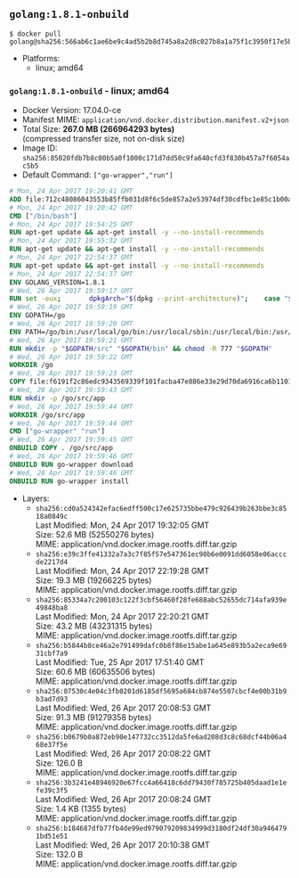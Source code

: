 ## `golang:1.8.1-onbuild`

```console
$ docker pull golang@sha256:566ab6c1ae6be9c4ad5b2b8d745a8a2d8c027b8a1a75f1c3950f17e5bae21476
```

-	Platforms:
	-	linux; amd64

### `golang:1.8.1-onbuild` - linux; amd64

-	Docker Version: 17.04.0-ce
-	Manifest MIME: `application/vnd.docker.distribution.manifest.v2+json`
-	Total Size: **267.0 MB (266964293 bytes)**  
	(compressed transfer size, not on-disk size)
-	Image ID: `sha256:85020fdb7b8c00b5a0f1000c171d7dd50c9fa640cfd3f830b457a7f6054ac5b5`
-	Default Command: `["go-wrapper","run"]`

```dockerfile
# Mon, 24 Apr 2017 19:20:41 GMT
ADD file:712c48086043553b85ffb031d8f6c5de857a2e53974df30cdfbc1e85c1b00a25 in / 
# Mon, 24 Apr 2017 19:20:42 GMT
CMD ["/bin/bash"]
# Mon, 24 Apr 2017 19:54:25 GMT
RUN apt-get update && apt-get install -y --no-install-recommends 		ca-certificates 		curl 		wget 	&& rm -rf /var/lib/apt/lists/*
# Mon, 24 Apr 2017 19:55:32 GMT
RUN apt-get update && apt-get install -y --no-install-recommends 		bzr 		git 		mercurial 		openssh-client 		subversion 				procps 	&& rm -rf /var/lib/apt/lists/*
# Mon, 24 Apr 2017 22:54:37 GMT
RUN apt-get update && apt-get install -y --no-install-recommends 		g++ 		gcc 		libc6-dev 		make 		pkg-config 	&& rm -rf /var/lib/apt/lists/*
# Mon, 24 Apr 2017 22:54:37 GMT
ENV GOLANG_VERSION=1.8.1
# Wed, 26 Apr 2017 19:59:17 GMT
RUN set -eux; 		dpkgArch="$(dpkg --print-architecture)"; 	case "${dpkgArch##*-}" in 		ppc64el) goRelArch='linux-ppc64le'; goRelSha256='b7b47572a2676449716865a66901090c057f6f1d8dfb1e19528fcd0372e5ce74' ;; 		i386) goRelArch='linux-386'; goRelSha256='cb3f4527112075a8b045d708f793aeee2709d2f5ddd320973a1413db06fddb50' ;; 		s390x) goRelArch='linux-s390x'; goRelSha256='0a59f4034a27fc51431989da520fd244d5261f364888134cab737e5bc2158cb2' ;; 		armhf) goRelArch='linux-armv6l'; goRelSha256='e8a8326913640409028ef95c2107773f989b1b2a6e11ceb463c77c42887381da' ;; 		amd64) goRelArch='linux-amd64'; goRelSha256='a579ab19d5237e263254f1eac5352efcf1d70b9dacadb6d6bb12b0911ede8994' ;; 		*) goRelArch='src'; goRelSha256='33daf4c03f86120fdfdc66bddf6bfff4661c7ca11c5da473e537f4d69b470e57'; 			echo >&2; echo >&2 "warning: current architecture ($dpkgArch) does not have a corresponding Go binary release; will be building from source"; echo >&2 ;; 	esac; 		url="https://golang.org/dl/go${GOLANG_VERSION}.${goRelArch}.tar.gz"; 	wget -O go.tgz "$url"; 	echo "${goRelSha256} *go.tgz" | sha256sum -c -; 	tar -C /usr/local -xzf go.tgz; 	rm go.tgz; 		if [ "$goRelArch" = 'src' ]; then 		echo >&2; 		echo >&2 'error: UNIMPLEMENTED'; 		echo >&2 'TODO install golang-any from jessie-backports for GOROOT_BOOTSTRAP (and uninstall after build)'; 		echo >&2; 		exit 1; 	fi; 		export PATH="/usr/local/go/bin:$PATH"; 	go version
# Wed, 26 Apr 2017 19:59:19 GMT
ENV GOPATH=/go
# Wed, 26 Apr 2017 19:59:20 GMT
ENV PATH=/go/bin:/usr/local/go/bin:/usr/local/sbin:/usr/local/bin:/usr/sbin:/usr/bin:/sbin:/bin
# Wed, 26 Apr 2017 19:59:21 GMT
RUN mkdir -p "$GOPATH/src" "$GOPATH/bin" && chmod -R 777 "$GOPATH"
# Wed, 26 Apr 2017 19:59:22 GMT
WORKDIR /go
# Wed, 26 Apr 2017 19:59:23 GMT
COPY file:f6191f2c86edc9343569339f101facba47e886e33e29d70da6916ca6b1101a53 in /usr/local/bin/ 
# Wed, 26 Apr 2017 19:59:43 GMT
RUN mkdir -p /go/src/app
# Wed, 26 Apr 2017 19:59:44 GMT
WORKDIR /go/src/app
# Wed, 26 Apr 2017 19:59:44 GMT
CMD ["go-wrapper" "run"]
# Wed, 26 Apr 2017 19:59:45 GMT
ONBUILD COPY . /go/src/app
# Wed, 26 Apr 2017 19:59:46 GMT
ONBUILD RUN go-wrapper download
# Wed, 26 Apr 2017 19:59:46 GMT
ONBUILD RUN go-wrapper install
```

-	Layers:
	-	`sha256:cd0a524342efac6edff500c17e625735bbe479c926439b263bbe3c8518a0849c`  
		Last Modified: Mon, 24 Apr 2017 19:32:05 GMT  
		Size: 52.6 MB (52550276 bytes)  
		MIME: application/vnd.docker.image.rootfs.diff.tar.gzip
	-	`sha256:e39c3ffe41332a7a3c7f85f57e547361ec90b6e0091dd6058e06acccde2217d4`  
		Last Modified: Mon, 24 Apr 2017 22:19:28 GMT  
		Size: 19.3 MB (19266225 bytes)  
		MIME: application/vnd.docker.image.rootfs.diff.tar.gzip
	-	`sha256:85334a7c200103c122f3cbf56460f28fe688abc52655dc714afa939e49848ba8`  
		Last Modified: Mon, 24 Apr 2017 22:20:21 GMT  
		Size: 43.2 MB (43231315 bytes)  
		MIME: application/vnd.docker.image.rootfs.diff.tar.gzip
	-	`sha256:b5844b8ce46a2e791499dafc0b8f86e15abe1a645e893b5a2eca9e6931cbf7a9`  
		Last Modified: Tue, 25 Apr 2017 17:51:40 GMT  
		Size: 60.6 MB (60635506 bytes)  
		MIME: application/vnd.docker.image.rootfs.diff.tar.gzip
	-	`sha256:07530c4e04c3fb0201d6185df5695a684cb874e5507cbcf4e00b31b9b3ad7d93`  
		Last Modified: Wed, 26 Apr 2017 20:08:53 GMT  
		Size: 91.3 MB (91279358 bytes)  
		MIME: application/vnd.docker.image.rootfs.diff.tar.gzip
	-	`sha256:b0679b0a872eb90e147732cc3512da5fe6ad208d3c8c68dcf44b06a468e37f5e`  
		Last Modified: Wed, 26 Apr 2017 20:08:22 GMT  
		Size: 126.0 B  
		MIME: application/vnd.docker.image.rootfs.diff.tar.gzip
	-	`sha256:3b3241e48946920e67fcc4a66418c6dd79430f785725b405daad1e1efe39c3f5`  
		Last Modified: Wed, 26 Apr 2017 20:08:24 GMT  
		Size: 1.4 KB (1355 bytes)  
		MIME: application/vnd.docker.image.rootfs.diff.tar.gzip
	-	`sha256:b184687dfb77fb4de99ed979079209834999d3180df24df30a9464791bd51e51`  
		Last Modified: Wed, 26 Apr 2017 20:10:38 GMT  
		Size: 132.0 B  
		MIME: application/vnd.docker.image.rootfs.diff.tar.gzip
